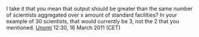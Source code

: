 I take it that you mean that output should be greater than the same
number of scientists aggregated over x amount of standard facilities? In
your example of 30 scientists, that would currently be 3, not the 2 that
you mentioned. [Unomi](User:Unomi "wikilink") 12:30, 16 March 2011 (CET)